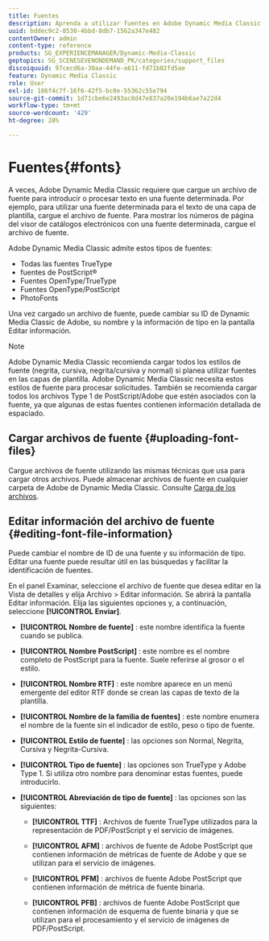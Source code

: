 ```yaml
---
title: Fuentes
description: Aprenda a utilizar fuentes en Adobe Dynamic Media Classic.
uuid: bddec9c2-8530-4bbd-8db7-1562a347e482
contentOwner: admin
content-type: reference
products: SG_EXPERIENCEMANAGER/Dynamic-Media-Classic
geptopics: SG_SCENESEVENONDEMAND_PK/categories/support_files
discoiquuid: 97cecd6a-30aa-44fe-a611-fd71b02fd5ae
feature: Dynamic Media Classic
role: User
exl-id: 186f4c7f-16f6-42f5-bc0e-55362c55e794
source-git-commit: 1d71cbe6e2493ac8d47e837a20e194b6ae7a22d4
workflow-type: tm+mt
source-wordcount: '429'
ht-degree: 28%

---
```


# Fuentes{#fonts}

A veces, Adobe Dynamic Media Classic requiere que cargue un archivo de fuente para introducir o procesar texto en una fuente determinada. Por ejemplo, para utilizar una fuente determinada para el texto de una capa de plantilla, cargue el archivo de fuente. Para mostrar los números de página del visor de catálogos electrónicos con una fuente determinada, cargue el archivo de fuente.

Adobe Dynamic Media Classic admite estos tipos de fuentes:

* Todas las fuentes TrueType
* fuentes de PostScript®
* Fuentes OpenType/TrueType
* Fuentes OpenType/PostScript
* PhotoFonts

Una vez cargado un archivo de fuente, puede cambiar su ID de Dynamic Media Classic de Adobe, su nombre y la información de tipo en la pantalla Editar información.

>[!NOTE]
>
>Adobe Dynamic Media Classic recomienda cargar todos los estilos de fuente (negrita, cursiva, negrita/cursiva y normal) si planea utilizar fuentes en las capas de plantilla. Adobe Dynamic Media Classic necesita estos estilos de fuente para procesar solicitudes. También se recomienda cargar todos los archivos Type 1 de PostScript/Adobe que estén asociados con la fuente, ya que algunas de estas fuentes contienen información detallada de espaciado.

## Cargar archivos de fuente {#uploading-font-files}

Cargue archivos de fuente utilizando las mismas técnicas que usa para cargar otros archivos. Puede almacenar archivos de fuente en cualquier carpeta de Adobe de Dynamic Media Classic. Consulte [Carga de los archivos](uploading-files.md#uploading_your_files).

## Editar información del archivo de fuente {#editing-font-file-information}

Puede cambiar el nombre de ID de una fuente y su información de tipo. Editar una fuente puede resultar útil en las búsquedas y facilitar la identificación de fuentes.

En el panel Examinar, seleccione el archivo de fuente que desea editar en la Vista de detalles y elija Archivo > Editar información. Se abrirá la pantalla Editar información. Elija las siguientes opciones y, a continuación, seleccione **[!UICONTROL Enviar]**.

* **[!UICONTROL Nombre de fuente]** : este nombre identifica la fuente cuando se publica.

* **[!UICONTROL Nombre PostScript]** : este nombre es el nombre completo de PostScript para la fuente. Suele referirse al grosor o el estilo.

* **[!UICONTROL Nombre RTF]** : este nombre aparece en un menú emergente del editor RTF donde se crean las capas de texto de la plantilla.

* **[!UICONTROL Nombre de la familia de fuentes]** : este nombre enumera el nombre de la fuente sin el indicador de estilo, peso o tipo de fuente.

* **[!UICONTROL Estilo de fuente]** : las opciones son Normal, Negrita, Cursiva y Negrita-Cursiva.

* **[!UICONTROL Tipo de fuente]** : las opciones son TrueType y Adobe Type 1. Si utiliza otro nombre para denominar estas fuentes, puede introducirlo.

* **[!UICONTROL Abreviación de tipo de fuente]** : las opciones son las siguientes:

   * **[!UICONTROL TTF]** : Archivos de fuente TrueType utilizados para la representación de PDF/PostScript y el servicio de imágenes.

   * **[!UICONTROL AFM]** : archivos de fuente de Adobe PostScript que contienen información de métricas de fuente de Adobe y que se utilizan para el servicio de imágenes.

   * **[!UICONTROL PFM]** : archivos de fuente Adobe PostScript que contienen información de métrica de fuente binaria.

   * **[!UICONTROL PFB]** : archivos de fuente Adobe PostScript que contienen información de esquema de fuente binaria y que se utilizan para el procesamiento y el servicio de imágenes de PDF/PostScript.
